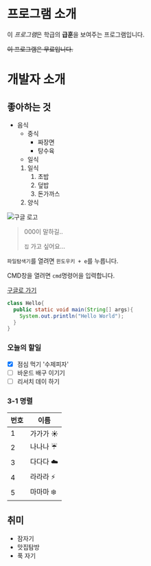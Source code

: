 # 프로그램 소개
이 *프로그램*은 학급의 **급훈**을 보여주는 프로그램입니다.

~~이 프로그램은 무료입니다.~~

# 개발자 소개

## 좋아하는 것
* 음식
  * 중식
    * 짜장면
    * 탕수육
  * 일식
  1. 일식
     1. 초밥
     1. 덮밥
     1. 돈가까스
    1. 양식
    
 ![구글 로고](https://www.google.com/images/branding/googlelogo/2x/googlelogo_color_272x92dp.png)
 
 > 000이 말하길..
 >
 > `집` 가고 싶어요...
 
 `파일탐색기`를 열려면 `윈도우키 + e`를 누릅니다.
 
 CMD창을 열려면 `cmd`명령어을 입력합니다.
 
 
 
 [구글로 가기](http://google.co.kr/)
 
 ```java
 class Hello{
   public static void main(String[] args){
     System.out.println("Hello World");
   }
 }
 ```
 ### 오늘의 할일
 - [x] 점심 먹기 '수제피자'
 - [ ] 바운드 배구 이기기
 - [ ] 리서치 데이 하기
 
 ### 3-1 명렬
 번호 | 이름
 -----|-----
 1| 가가가 :sunny:
 2| 나나나 :umbrella:
 3| 다다다 :cloud:
 4| 라라라 :zap:
 5| 마마마 :snowflake:
 
 
## 취미
* 잠자기
* 맛집탐방
* 푹 자기
